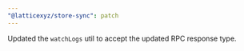 ```yaml
---
"@latticexyz/store-sync": patch
---
```


Updated the `watchLogs` util to accept the updated RPC response type.
